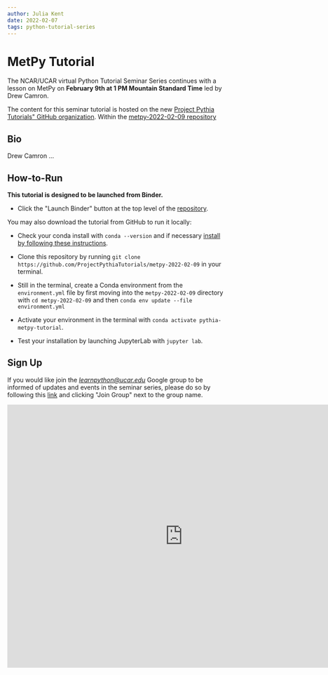 ```yaml
---
author: Julia Kent
date: 2022-02-07
tags: python-tutorial-series
---
```


# MetPy Tutorial

The NCAR/UCAR virtual Python Tutorial Seminar Series continues with a lesson on MetPy on **February 9th at 1 PM Mountain Standard Time** led by Drew Camron.

The content for this seminar tutorial is hosted on the new [Project Pythia Tutorials" GitHub organization](https://github.com/ProjectPythiaTutorials). Within the [metpy-2022-02-09 repository](https://github.com/ProjectPythiaTutorials/metpy-2022-02-09)

## Bio

Drew Camron ...

## How-to-Run

**This tutorial is designed to be launched from Binder.**

- Click the "Launch Binder" button at the top level of the [repository](https://github.com/ProjectPythiaTutorials/metpy-2022-02-09).

You may also download the tutorial from GitHub to run it locally:

- Check your conda install with `conda --version` and if necessary [install by following these instructions](https://docs.conda.io/en/latest/miniconda.html).

- Clone this repository by running `git clone https://github.com/ProjectPythiaTutorials/metpy-2022-02-09` in your terminal.

- Still in the terminal, create a Conda environment from the `environment.yml` file by first moving into the `metpy-2022-02-09` directory with `cd metpy-2022-02-09` and then `conda env update --file environment.yml`

- Activate your environment in the terminal with `conda activate pythia-metpy-tutorial`.

- Test your installation by launching JupyterLab with `jupyter lab`.

## Sign Up

If you would like join the *learnpython@ucar.edu* Google group to be informed of updates and events in the seminar series, please do so by following this [link](https://groups.google.com/a/ucar.edu/g/learnpython/about) and clicking "Join Group" next to the group name.

<iframe src="https://calendar.google.com/calendar/embed?src=c_krmtmqm6kb5u7ke6t5on9l0rus%40group.calendar.google.com" style="border: 0" width="800" height="600" frameborder="0" scrolling="no"></iframe>
